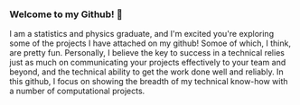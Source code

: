 ### Welcome to my Github! 👋

I am a statistics and physics graduate, and I'm excited you're exploring some of the projects I have attached on my github! Somoe of which, I think, are pretty fun. Personally, I believe the key to success in a technical relies just as much on communicating your projects effectively to your team and beyond, and the technical ability to get the work done well and reliably. In this github, I focus on showing the breadth of my technical know-how with a number of computational projects.


<!--
**dominicholcomb/dominicholcomb** is a ✨ _special_ ✨ repository because its `README.md` (this file) appears on your GitHub profile.

Here are some ideas to get you started:

- 🔭 I’m currently working on ...
- 🌱 I’m currently learning ...
- 👯 I’m looking to collaborate on ...
- 🤔 I’m looking for help with ...
- 💬 Ask me about ...
- 📫 How to reach me: ...
- 😄 Pronouns: ...
- ⚡ Fun fact: ...
-->
